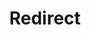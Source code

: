 ﻿---
layout: src/layouts/Redirect.astro
title: Redirect
redirect: https://octopus.com/docs/octopus-rest-api/cli/octopus-worker-listening-tentacle-create
pubDate:  2023-01-01
navSearch: false
navSitemap: false
navMenu: false
---
